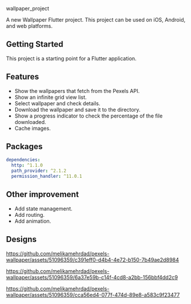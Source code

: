 
wallpaper_project

A new Wallpaper Flutter project. This project can be used on iOS, Android, and web platforms.

## Getting Started

This project is a starting point for a Flutter application.

## Features

* Show the wallpapers that fetch from the Pexels API.
* Show an infinite grid view list.
* Select wallpaper and check details.
* Download the wallpaper and save it to the directory.
* Show a progress indicator to check the percentage of the file downloaded.
* Cache images.

## Packages

```yaml
dependencies:
  http: ^1.1.0
  path_provider: ^2.1.2
  permission_handler: ^11.0.1
```

## Other improvement

* Add state management.
* Add routing.
* Add animation.

## Designs

https://github.com/melikamehrdad/pexels-wallpaper/assets/51096359/c391eff0-d4b4-4e72-b150-7b49ae2d8984

https://github.com/melikamehrdad/pexels-wallpaper/assets/51096359/6a37e59b-c14f-4cd8-a2bb-156bbf4dd2c9

https://github.com/melikamehrdad/pexels-wallpaper/assets/51096359/cca56ed4-077f-474d-89e8-a583c9f23477









